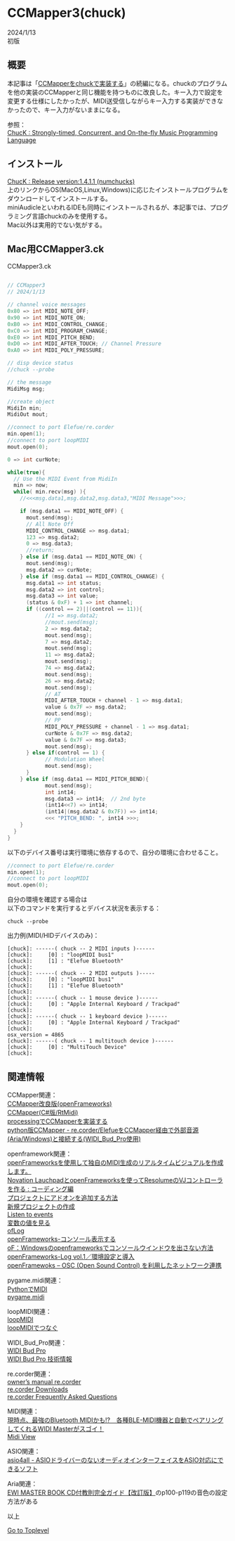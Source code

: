     
# CCMapper3(chuck)

2024/1/13      
初版    
  
## 概要   
本記事は「[CCMapperをchuckで実装する](https://xshigee.github.io/web0/md/CCMapper_chuck.html)」の続編になる。chuckのプログラムを他の実装のCCMapperと同じ機能を持つものに改良した。キー入力で設定を変更する仕様にしたかったが、MIDI送受信しながらキー入力する実装ができなかったので、キー入力がないままになる。   

参照：   
[ChucK : Strongly-timed, Concurrent, and On-the-fly Music Programming Language](https://chuck.stanford.edu/)  


## インストール
[ChucK : Release version:1.4.1.1 (numchucks)](https://chuck.cs.princeton.edu/release/)  
上のリンクからOS(MacOS,Linux,Windows)に応じたインストールプログラムをダウンロードしてインストールする。  
miniAudicleといわれるIDEも同時にインストールされるが、本記事では、プログラミング言語chuckのみを使用する。    
Mac以外は実用的でない気がする。

## Mac用CCMapper3.ck

CCMapper3.ck
```c++

// CCMapper3
// 2024/1/13

// channel voice messages
0x80 => int MIDI_NOTE_OFF;
0x90 => int MIDI_NOTE_ON;
0xB0 => int MIDI_CONTROL_CHANGE;
0xC0 => int MIDI_PROGRAM_CHANGE;
0xE0 => int MIDI_PITCH_BEND;
0xD0 => int MIDI_AFTER_TOUCH; // Channel Pressure
0xA0 => int MIDI_POLY_PRESSURE;

// disp device status
//chuck --probe

// the message
MidiMsg msg;

//create object
MidiIn min;
MidiOut mout;

//connect to port Elefue/re.corder
min.open(1);
//connect to port loopMIDI
mout.open(0);

0 => int curNote;

while(true){
  // Use the MIDI Event from MidiIn
  min => now;
  while( min.recv(msg) ){
    //<<<msg.data1,msg.data2,msg.data3,"MIDI Message">>>;

    if (msg.data1 == MIDI_NOTE_OFF) {
      mout.send(msg);
      // All Note Off
      MIDI_CONTROL_CHANGE => msg.data1;
      123 => msg.data2;
      0 => msg.data3;
      //return;
    } else if (msg.data1 == MIDI_NOTE_ON) {
      mout.send(msg);
      msg.data2 => curNote;
    } else if (msg.data1 == MIDI_CONTROL_CHANGE) {
      msg.data1 => int status;
      msg.data2 => int control;
      msg.data3 => int value;
      (status & 0xF) + 1 => int channel;
      if ((control == 2)||(control == 11)){
            //1 => msg.data2;
            //mout.send(msg);
            2 => msg.data2;
            mout.send(msg);
            7 => msg.data2;
            mout.send(msg);
            11 => msg.data2;
            mout.send(msg);
            74 => msg.data2;
            mout.send(msg);
            26 => msg.data2;
            mout.send(msg);
            // AT
            MIDI_AFTER_TOUCH + channel - 1 => msg.data1;
            value & 0x7F => msg.data2;
            mout.send(msg);
            // PP
            MIDI_POLY_PRESSURE + channel - 1 => msg.data1;
            curNote & 0x7F => msg.data2;
            value & 0x7F => msg.data3;
            mout.send(msg);
      } else if(control == 1) {
            // Modulation Wheel
            mout.send(msg);
      }
    } else if (msg.data1 == MIDI_PITCH_BEND){
            mout.send(msg);
            int int14;
            msg.data3 => int14;  // 2nd byte
            (int14<<7) => int14;
            (int14|(msg.data2 & 0x7F)) => int14;
            <<< "PITCH_BEND: ", int14 >>>;
    }
  }
}
```

以下のデバイス番号は実行環境に依存するので、自分の環境に合わせること。  
```c++
//connect to port Elefue/re.corder
min.open(1);
//connect to port loopMIDI
mout.open(0);
```

自分の環境を確認する場合は  
以下のコマンドを実行するとデバイス状況を表示する：  
```
chuck --probe
```
出力例(MIDI/HIDデバイスのみ)：
```
[chuck]: ------( chuck -- 2 MIDI inputs )------
[chuck]:     [0] : "loopMIDI bus1"
[chuck]:     [1] : "Elefue Bluetooth"
[chuck]: 
[chuck]: ------( chuck -- 2 MIDI outputs )-----
[chuck]:     [0] : "loopMIDI bus1"
[chuck]:     [1] : "Elefue Bluetooth"
[chuck]: 
[chuck]: ------( chuck -- 1 mouse device )------
[chuck]:     [0] : "Apple Internal Keyboard / Trackpad"
[chuck]: 
[chuck]: ------( chuck -- 1 keyboard device )------
[chuck]:     [0] : "Apple Internal Keyboard / Trackpad"
[chuck]: 
osx_version = 4865 
[chuck]: ------( chuck -- 1 multitouch device )------
[chuck]:     [0] : "MultiTouch Device"
[chuck]: 
```

## 関連情報  
CCMapper関連：  
[CCMapper改良版(openFrameworks)](https://xshigee.github.io/web0/md/CCMapper2_improved_ofx.html)  
[CCMapper(C#版/RtMidi)](https://xshigee.github.io/web0/md/CCMapper_CS_RtMidi.html)  
[processingでCCMapperを実装する](https://xshigee.github.io/web0/md/CCMapper_processing.html)  
[python版CCMapper - re.corder/ElefueをCCMapper経由で外部音源(Aria/Windows)と接続する(WIDI_Bud_Pro使用)](https://xshigee.github.io/web0/md/CCMapper_Aria.html)  

openframework関連：   
[openFrameworksを使用して独自のMIDI生成のリアルタイムビジュアルを作成します。](https://ask.audio/articles/create-your-own-midi-generated-realtime-visuals-with-openframeworks/ja)  
[Novation LauchpadとopenFrameworksを使ってResolumeのVJコントローラを作る : コーディング編](https://artteknika.hatenablog.com/entry/2016/09/30/223230)  
[プロジェクトにアドオンを追加する方法](https://openframeworks.cc/ja/learning/01_basics/how_to_add_addon_to_project/)   
[新規プロジェクトの作成](https://openframeworks.cc/ja/learning/01_basics/create_a_new_project/)  
[Listen to events](https://openframeworks.cc/learning/06_events/event_example_how_to/)  
[変数の値を見る](https://openframeworks.cc/ja/learning/01_basics/how_to_view_value/)  
[ofLog](https://openframeworks.cc/documentation/utils/ofLog/)  
[openFrameworks-コンソール表示する](https://qiita.com/y_UM4/items/99c875a7a32056d006b5)  
[oF：Windowsのopenframeworksでコンソールウインドウを出さない方法](http://wishupon.me/?p=312)  
[openFrameworks-Log vol.1／環境設定と導入](https://barbegenerativediary.com/tutorials/openframeworks-log-1-setup/)  
[openFramewoks – OSC (Open Sound Control) を利用したネットワーク連携](https://yoppa.org/ma2_10/2279.html)  
                                   
pygame.midi関連：  
[PythonでMIDI](https://webmidiaudio.com/npage507.html)  
[pygame.midi](https://runebook.dev/ja/docs/pygame/ref/midi)   

loopMIDI関連：  
[loopMIDI](https://www.tobias-erichsen.de/software/loopmidi.html)  
[loopMIDIでつなぐ](https://webmidiaudio.com/npage501.html)  

WIDI_Bud_Pro関連：  
[WIDI Bud Pro](https://hookup.co.jp/products/cme/widi-bud-pro)  
[WIDI Bud Pro 技術情報](https://hookup.co.jp/support/product/widi-bud-pro)  

re.corder関連：  
[owner’s manual re.corder](http://www.artinoise.com/wp-content/uploads/2021/02/artinoise-recorder-manual-ENG-v10.pdf)  
[re.corder Downloads](https://www.recorderinstruments.com/en/support-downloads/)  
[re.corder Frequently Asked Questions](https://www.recorderinstruments.com/en/frequently-asked-questions/)    

MIDI関連：  
[現時点、最強のBluetooth MIDIかも!?　各種BLE-MIDI機器と自動でペアリングしてくれるWIDI Masterがスゴイ！](https://www.dtmstation.com/archives/32976.html)  
[Midi View](https://hautetechnique.com/midi/midiview/)  

ASIO関連：  
[asio4all - ASIOドライバーのないオーディオインターフェイスをASIO対応にできるソフト](https://forest.watch.impress.co.jp/library/software/asio4all/)

Aria関連：  
[EWI MASTER BOOK CD付教則完全ガイド【改訂版】](https://www.alsoj.net/store/view/ALEWIS1-2.html#.YmNpctpBxPY)のp100-p119の音色の設定方法がある

以上  

[Go to Toplevel](https://xshigee.github.io/web0/)  
